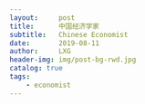 ```yaml
---
layout:     post
title:      中国经济学家
subtitle:   Chinese Economist
date:       2019-08-11
author:     LXG
header-img: img/post-bg-rwd.jpg
catalog: true
tags:
    - economist
---
```



